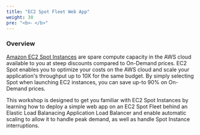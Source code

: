 ```yaml
---
title: "EC2 Spot Fleet Web App"
weight: 30
pre: "<b>⁃ </b>"
---
```


### Overview

[Amazon EC2 Spot Instances](https://aws.amazon.com/ec2/spot/) are spare compute 
capacity in the AWS cloud available to you at steep discounts compared to 
On-Demand prices. EC2 Spot enables you to optimize your costs on the AWS cloud 
and scale your application's throughput up to 10X for the same budget. By simply
selecting Spot when launching EC2 instances, you can save up-to 90% on On-Demand
prices.

This workshop is designed to get you familiar with EC2 Spot Instances by 
learning how to deploy a simple web app on an EC2 Spot Fleet behind an Elastic 
Load Balanacing Application Load Balancer and enable automatic scaling to allow 
it to handle peak demand, as well as handle Spot Instance interruptions.
